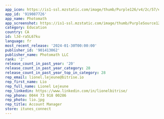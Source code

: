 ```yaml
---
app_icon: https://is1-ssl.mzstatic.com/image/thumb/Purple126/v4/2c/57/e5/2c57e569-f7bc-1290-3be2-6703876759ac/AppIcon-0-0-1x_U007emarketing-0-7-0-0-85-220.png/1024x1024bb.png
app_id: '919087726'
app_name: Photomath
app_screenshot: https://is1-ssl.mzstatic.com/image/thumb/PurpleSource126/v4/e0/92/75/e0927515-0309-40c4-bf2c-23cf88fdb190/2e515c5d-d355-449a-b3b2-75390ac6aef1_Apple_phone_1284x2778-screen1.png/1284x2778bb.png
category: Education
country: CA
id: lJd-ra5L67ku
language: fr
most_recent_release: '2024-01-30T00:00:00'
publisher_id: '901413062'
publisher_name: Photomath LLC
rank: '2'
release_count_in_past_year: '20'
release_count_in_past_year_category: 28
release_count_in_past_year_top_in_category: 28
rep_email: lionel.lejeune@bitrise.io
rep_first_name: Lio
rep_full_name: Lionel Lejeune
rep_linkedin: https://www.linkedin.com/in/lionelbitrise/
rep_phone: 0044 73 918 00286
rep_photo: lio.jpg
rep_title: Account Manager
store: itunes_connect
---
```

